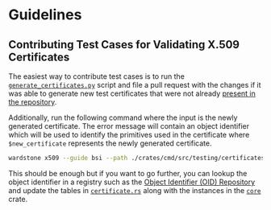 # Guidelines

## Contributing Test Cases for Validating X.509 Certificates

The easiest way to contribute test cases is to run the [`generate_certificates.py`](./scripts/generate_certificates.py) script and file a pull request with the changes if it was able to generate new test certificates that were not already [present in the repository](./crates/cmd/src/testing/certificates/).

Additionally, run the following command where the input is the newly generated certificate. The error message will contain an object identifier which will be used to identify the primitives used in the certificate where `$new_certificate` represents the newly generated certificate.

```bash
wardstone x509 --guide bsi --path ./crates/cmd/src/testing/certificates/$new_certificate
```

This should be enough but if you want to go further, you can lookup the object identifier in a registry such as the [Object Identifier (OID) Repository](https://oid-rep.orange-labs.fr) and update the tables in [`certificate.rs`](./crates/cmd/src/key/certificate.rs) along with the instances in the [`core`](./crates/core/src/primitive/) crate.
